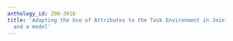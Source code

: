 ```yaml
---
anthology_id: Z08-3016
title: 'Adapting the Use of Attributes to the Task Environment in Joint Action: results
  and a model'
---
```

